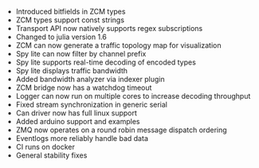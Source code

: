 - Introduced bitfields in ZCM types
- ZCM types support const strings
- Transport API now natively supports regex subscriptions
- Changed to julia version 1.6
- ZCM can now generate a traffic topology map for visualization
- Spy lite can now filter by channel prefix
- Spy lite supports real-time decoding of encoded types
- Spy lite displays traffic bandwidth
- Added bandwidth analyzer via indexer plugin
- ZCM bridge now has a watchdog timeout
- Logger can now run on multiple cores to increase decoding throughput
- Fixed stream synchronization in generic serial
- Can driver now has full linux support
- Added arduino support and examples
- ZMQ now operates on a round robin message dispatch ordering
- Eventlogs more reliably handle bad data
- CI runs on docker
- General stability fixes
